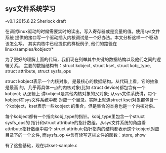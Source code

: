 sys文件系统学习
---------------

-v0.1 2015.6.22 Sherlock draft

在调试linux驱动的时候需要实时的读出，写入寄存器或是变量的值。使用sys文件系统
提供的接口写一个驱动插入内核调试是一个好办法。本文分析这样一个驱动该怎么写。
其实内核中已经提供的样板例子, 他们的路径在 linux/samples/kobject/*

为了更好的理解上面的代码，我们现在列举其中关键的数据结构以及他们之间的逻辑关系。
主要的数据结构有：struct kobject, struct kset, struct kobj_type,
struct attribute, struct sysfs_ops

struct kobject表示一个内核对象，是最核心的数据结构。从代码上看，它的抽象是最高
的，几乎再具体一点的内核对象(比如 struct device)都包含有一个kobject; 从逻辑上
讲kobject是其他内核对象的父对象; 从sys文件系统讲，每个kobject在sys文件系统中都
对应一个目录。实际上就连struct kset对象都包含一个kobject，kset表示一些kobject
的集合，但是集合的本身也是一个内核对象。

每个kobject都有一个指向kobj_type的指针。kobj_type里包含一个struct sysfs_ops的
指针和struct attribute的指针数组。从sys文件系统的角度看attribute指针数组中每个
struct attribute指针指向的结构都表示这个kobject对应目录下的一个文件, 而sysfs_op
中含有读写这些文件的函数：store, show

有了这些基础，现在以kset-sample.c




